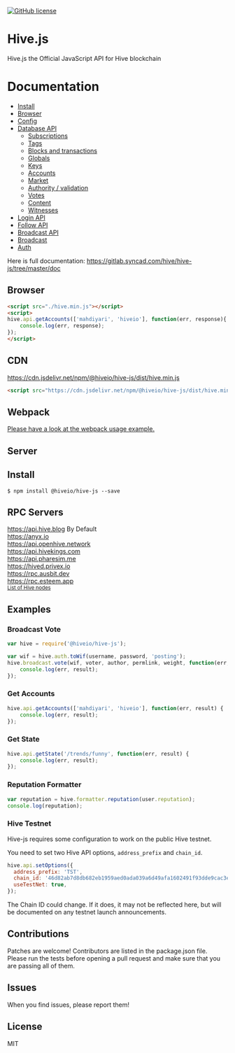 [![GitHub license](https://img.shields.io/badge/license-MIT-blue.svg)](https://gitlab.syncad.com/hive/hive-js/blob/master/LICENSE)

# Hive.js
Hive.js the Official JavaScript API for Hive blockchain

# Documentation

- [Install](https://gitlab.syncad.com/hive/hive-js/tree/master/doc#install)
- [Browser](https://gitlab.syncad.com/hive/hive-js/tree/master/doc#browser)
- [Config](https://gitlab.syncad.com/hive/hive-js/tree/master/doc#config)
- [Database API](https://gitlab.syncad.com/hive/hive-js/tree/master/doc#api)
    - [Subscriptions](https://gitlab.syncad.com/hive/hive-js/tree/master/doc#subscriptions)
    - [Tags](https://gitlab.syncad.com/hive/hive-js/tree/master/doc#tags)
    - [Blocks and transactions](https://gitlab.syncad.com/hive/hive-js/tree/master/doc#blocks-and-transactions)
    - [Globals](https://gitlab.syncad.com/hive/hive-js/tree/master/doc#globals)
    - [Keys](https://gitlab.syncad.com/hive/hive-js/tree/master/doc#keys)
    - [Accounts](https://gitlab.syncad.com/hive/hive-js/tree/master/doc#accounts)
    - [Market](https://gitlab.syncad.com/hive/hive-js/tree/master/doc#market)
    - [Authority / validation](https://gitlab.syncad.com/hive/hive-js/tree/master/doc#authority--validation)
    - [Votes](https://gitlab.syncad.com/hive/hive-js/tree/master/doc#votes)
    - [Content](https://gitlab.syncad.com/hive/hive-js/tree/master/doc#content)
    - [Witnesses](https://gitlab.syncad.com/hive/hive-js/tree/master/doc#witnesses)
- [Login API](https://gitlab.syncad.com/hive/hive-js/tree/master/doc#login)
- [Follow API](https://gitlab.syncad.com/hive/hive-js/tree/master/doc#follow-api)
- [Broadcast API](https://gitlab.syncad.com/hive/hive-js/tree/master/doc#broadcast-api)
- [Broadcast](https://gitlab.syncad.com/hive/hive-js/tree/master/doc#broadcast)
- [Auth](https://gitlab.syncad.com/hive/hive-js/tree/master/doc#auth)


Here is full documentation:
https://gitlab.syncad.com/hive/hive-js/tree/master/doc

## Browser
```html
<script src="./hive.min.js"></script>
<script>
hive.api.getAccounts(['mahdiyari', 'hiveio'], function(err, response){
    console.log(err, response);
});
</script>
```

## CDN
https://cdn.jsdelivr.net/npm/@hiveio/hive-js/dist/hive.min.js<br/>
```html
<script src="https://cdn.jsdelivr.net/npm/@hiveio/hive-js/dist/hive.min.js"></script>
```

## Webpack
[Please have a look at the webpack usage example.](https://gitlab.syncad.com/hive/hive-js/blob/master/examples/webpack-example)

## Server
## Install
```
$ npm install @hiveio/hive-js --save
```

## RPC Servers
https://api.hive.blog By Default<br/>
https://anyx.io<br/>
https://api.openhive.network<br/>
https://api.hivekings.com<br/>
https://api.pharesim.me<br/>
https://hived.privex.io<br/>
https://rpc.ausbit.dev<br/>
https://rpc.esteem.app<br/>
<sub>[List of Hive nodes](https://hivekings.com/nodes)</sub><br/>

## Examples
### Broadcast Vote
```js
var hive = require('@hiveio/hive-js');

var wif = hive.auth.toWif(username, password, 'posting');
hive.broadcast.vote(wif, voter, author, permlink, weight, function(err, result) {
	console.log(err, result);
});
```

### Get Accounts
```js
hive.api.getAccounts(['mahdiyari', 'hiveio'], function(err, result) {
	console.log(err, result);
});
```

### Get State
```js
hive.api.getState('/trends/funny', function(err, result) {
	console.log(err, result);
});
```

### Reputation Formatter
```js
var reputation = hive.formatter.reputation(user.reputation);
console.log(reputation);
```

### Hive Testnet
Hive-js requires some configuration to work on the public Hive testnet.

You need to set two Hive API options, `address_prefix` and `chain_id`.
```js
hive.api.setOptions({
  address_prefix: 'TST',
  chain_id: '46d82ab7d8db682eb1959aed0ada039a6d49afa1602491f93dde9cac3e8e6c32',
  useTestNet: true,
});
```

The Chain ID could change. If it does, it may not be reflected here, but will be documented on any testnet launch announcements.

## Contributions
Patches are welcome! Contributors are listed in the package.json file. Please run the tests before opening a pull request and make sure that you are passing all of them.

## Issues
When you find issues, please report them!

## License
MIT
